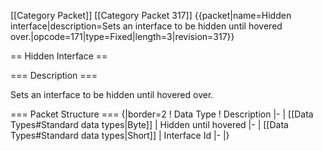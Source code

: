 \[\[Category Packet\]\] \[\[Category Packet 317\]\]
{{packet\|name=Hidden interface\|description=Sets an interface to be
hidden until hovered
over.\|opcode=171\|type=Fixed\|length=3\|revision=317}}

== Hidden Interface ==

=== Description ===

Sets an interface to be hidden until hovered over.

=== Packet Structure === {\|border=2 ! Data Type ! Description \|- \|
\[\[Data Types\#Standard data types\|Byte\]\] \| Hidden until hovered
\|- \| \[\[Data Types\#Standard data types\|Short\]\] \| Interface Id
\|- \|}

